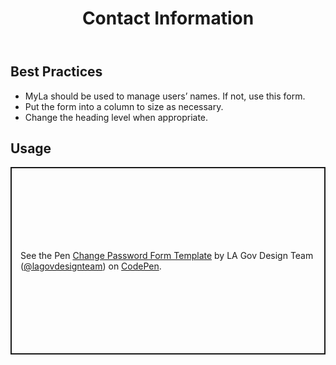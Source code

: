 ﻿---
title: Contact Information
summary: The Contact Information form allows the user to manage their bare minimum contact information.
tags: form-templates
layout: guide
eleventyNavigation:
  key: Contact Information
  parent: Form Templates
  order: 3
  excerpt: The Contact Information form allows the user to manage their bare minimum contact information.
  img: /img/illustrations/illus-contact-information.svg
---

## Best Practices

- MyLa should be used to manage users’ names. If not, use this form.
- Put the form into a column to size as necessary.
- Change the heading level when appropriate.

## Usage

<p class="codepen" data-height="300" data-default-tab="html,result" data-slug-hash="zxYeXZa" data-pen-title="Change Password Form Template" data-editable="true" data-user="lagovdesignteam" style="height: 300px; box-sizing: border-box; display: flex; align-items: center; justify-content: center; border: 2px solid; margin: 1em 0; padding: 1em;">
  <span>See the Pen <a href="https://codepen.io/lagovdesignteam/pen/zxYeXZa">
  Change Password Form Template</a> by LA Gov Design Team (<a href="https://codepen.io/lagovdesignteam">@lagovdesignteam</a>)
  on <a href="https://codepen.io">CodePen</a>.</span>
</p>
<script async src="https://public.codepenassets.com/embed/index.js"></script>
